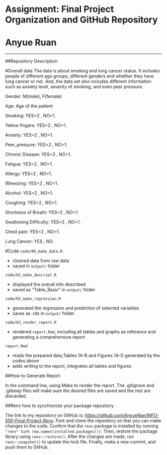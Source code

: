 # Assignment: Final Project Organization and GitHub Repository
# Anyue Ruan

------------------------------------------------------------------------

##Repository Description

#Overall data
The data is about smoking and lung cancer status. It includes people of different age groups, different genders and whether they have lung cancer or not. And, the data set also includes different information such as anxiety level, severity of smoking, and even peer pressure.

Gender: M(male), F(female)

Age: Age of the patient

Smoking: YES=2 , NO=1.

Yellow fingers: YES=2 , NO=1.

Anxiety: YES=2 , NO=1.

Peer_pressure: YES=2 , NO=1.

Chronic Disease: YES=2 , NO=1.

Fatigue: YES=2 , NO=1.

Allergy: YES=2 , NO=1.

Wheezing: YES=2 , NO=1.

Alcohol: YES=2 , NO=1.

Coughing: YES=2 , NO=1.

Shortness of Breath: YES=2 , NO=1.

Swallowing Difficulty: YES=2 , NO=1.

Chest pain: YES=2 , NO=1.

Lung Cancer: YES , NO.

#Code
`code/00_make_data.R`

  - cleaned data from raw data
  - saved in `output/` folder

`code/01_make_descript.R`

  - displayed the overall info described
  - saved as "Table_Basic" in `output/` folder

`code/02_make_regression.R`

  - generated the regression and prediction of selected variables
  - saves as .rds in `output/` folder

`code/03_render_report.R`

  - rendered `report.Rmd`, including all tables and graphs as reference and generating a comprehensive report

`report.Rmd`

  - reads the prepared data,Tables 1A-B and Figures 1A-D generated by the codes above
  - adds writing to the report, integrates all tables and figures
  
##How to Generate Report

In the command line, using Make to render the report. The .gitignore and .gitkeep files will make sure the desired files are saved and the rest are discarded. 

##Renv  how to synchronize your package repository

The link to my repository on GitHub is: https://github.com/AnyueRae/INFO-550-Final-Project-Renv. Fork and clone the repository so that you can make changes to the code. Confirm that the `renv` package is installed by running `"renv" %in% row.names(installed.packages())`. Then, restore the package library using `renv::restore()`. After the changes are made, run `renv::snapshot()` to update the lock file. Finally, make a new commit, and push them to GitHub. 




